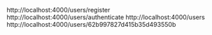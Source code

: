 http://localhost:4000/users/register
http://localhost:4000/users/authenticate
http://localhost:4000/users
http://localhost:4000/users/62b997827d415b35d493550b
